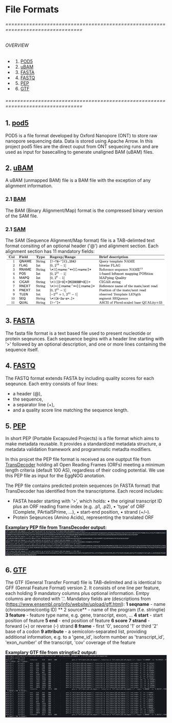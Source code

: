 #  File Formats

###### ================================================================================
###### OVERVIEW
+ 1. [ POD5 ](#pod5)
+ 2. [ uBAM ](#ubam)
+ 3. [ FASTA ](#fasta)
+ 4. [ FASTQ ](#fastq)
+ 5. [ PEP ](#pep)
+ 6. [ GTF ](#gtf)
###### ================================================================================

<a name="pod5"></a>
## 1. [pod5](https://pod5-file-format.readthedocs.io/en/latest/)
POD5 is a file format developed by Oxford Nanopore (ONT) to store raw nanopore sequencing data. Data is stored using Apache Arrow. 
In this project pod5 files are the direct ouput from ONT sequecing runs and are used as input for basecalling to generate unaligned BAM (uBAM) files.

<a name="ubam"></a>
## 2. [uBAM](https://gatk.broadinstitute.org/hc/en-us/articles/360035532132-uBAM-Unmapped-BAM-Format)
A uBAM (unmapped BAM) file is a BAM file with the exception of any alignment information.

### 2.1 [BAM](https://samtools.github.io/hts-specs/SAMv1.pdf)
The BAM (Binary Alignment/Map) format is the compressed binary version of the SAM file.

### 2.1 [SAM](https://samtools.github.io/hts-specs/SAMv1.pdf)
The SAM (Sequence Alignment/Map format) file is a TAB-delimted text format consiting of an optional header ('@') and alignment section. Each alignment section has 11 mandatory fields:
![SAM madatory fields](images/SAM_mandatory_fields.png)

<a name="fasta"></a>
## 3. [FASTA](https://rnnh.github.io/bioinfo-notebook/docs/file_formats.html)
The fasta file format is a text based file used to present nucleotide or protein seqeunces. Each seqeuence begins with a header line starting with '>' followed by an optional description, and one or more lines containing the sequence itself. 

<a name="fastq"></a>
## 4. [FASTQ](https://rnnh.github.io/bioinfo-notebook/docs/file_formats.html)
The FASTQ format extends FASTA by including quality scores for each seqeunce. Each entry consists of four lines: 
- a header (@), 
- the sequence, 
- a separator line (+), 
- and a quality score line matching the sequence length.

<a name="pep"></a>
## 5. [PEP](https://pep.databio.org/)
In short PEP (Portable Excapsuled Projects) is a file format which aims to make metadata reusable. It provides a standardized metadata structure, a metadata validation framework and programmatic metadta modifiers. 

In this projcet the PEP file format is received as one ouptput file from [TransDecoder](https://github.com/TransDecoder/TransDecoder/wiki) holding all Open Reading Frames (ORFs) meeting a minimum length criteria (default 100 AS), regardless of their coding potential. We use this PEP file as input for the EggNOG anotation.

The PEP file contains predicted protein sequences (in FASTA format) that TransDecoder has identified from the transcriptome. Each record includes:
- FASTA header starting with '>', which holds:
    •    the original transcript ID plus an ORF reading frame index (e.g. .p1, .p2), 
    •    'type' of ORF (Complete, PArtial5Prime, ...),
    •    start-end position,
    •    strand (+/–).
- Protein Seqeunces (Amino Acids), representing the translated ORF

**Examplary PEP file from TransDecoder output:**
![TransDecoder PEP output](images/TransDecoder_pep_output.png)

<a name="gtf"></a>
## 6. [GTF](https://www.ensembl.org/info/website/upload/gff.html)
The GTF (General Transfer Format) file is TAB-delimited and is identical to GFF (Genral Feature Format) version 2. It consists of one line per feature, each holding 9 mandatory columns plus optional information. Emtpy columns are donoted with '.'.
Mandatory fields are (descriptions from (https://www.ensembl.org/info/website/upload/gff.html):
**1 seqname** - name (chromosome/contig ID)
** 2 source** - name of the program (f.e. stringtie)
**3 feature** - feature type name, e.g. gene, transcript, exon, ...
**4 start** - start position of feature
**5 end** - end position of feature
**6 score** 
**7 strand** - forward (+) or reverse (-) strand
**8 frame** - first '0', second '1' or third '2' base of a codon
**9 attribute** - a semicolon-separated list, providing additional information, e.g.  to a 'gene_id', isoform number as 'transcript_id', 'exon_number' of the transcript, 'cov' coverage of the feature 

**Examplary GTF file from stringtie2 output:**
![stringtie2 GTF output](images/stringtie2_output.png)
